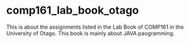 # comp161_lab_book_otago
This is about the assignments listed in the Lab Book of COMP161 in the University of Otago. This book is mainly about JAVA paogramming.
